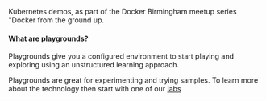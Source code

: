 Kubernetes demos, as part of the Docker Birmingham meetup series "Docker from the ground up.

#### What are playgrounds?

Playgrounds give you a configured environment to start playing and exploring using an unstructured learning approach.

Playgrounds are great for experimenting and trying samples. To learn more about the technology then start with one of our [labs](/learn)
